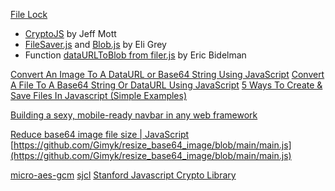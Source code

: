 [File Lock](https://filelock.org/)

- [CryptoJS](http://code.google.com/p/crypto-js/) by Jeff Mott
- [FileSaver.js](http://github.com/eligrey/FileSaver.js) and [Blob.js](http://github.com/eligrey/Blob.js) by Eli Grey
- Function [dataURLToBlob from filer.js](http://github.com/ebidel/filer.js) by Eric Bidelman

[Convert An Image To A DataURL or Base64 String Using JavaScript](https://pqina.nl/blog/convert-an-image-to-a-base64-string-with-javascript/)
[Convert A File To A Base64 String Or DataURL Using JavaScript](https://pqina.nl/blog/convert-a-file-to-a-base64-string-with-javascript/)
[5 Ways To Create & Save Files In Javascript (Simple Examples)](https://code-boxx.com/create-save-files-javascript/#:~:text=The%20possible%20ways%20to%20create,offer%20a%20%E2%80%9Csave%20as%E2%80%9D.)

[Building a sexy, mobile-ready navbar in any web framework](https://bholmes.dev/blog/building-a-sexy-mobile-ready-navbar-in-any-web-framework/)

[Reduce base64 image file size | JavaScript](https://www.youtube.com/watch?v=fe062UdOKuo)
[https://github.com/Gimyk/resize_base64_image/blob/main/main.js](https://github.com/Gimyk/resize_base64_image/blob/main/main.js)

[micro-aes-gcm](https://github.com/paulmillr/micro-aes-gcm)
[sjcl](https://github.com/bitwiseshiftleft/sjcl)
[Stanford Javascript Crypto Library](https://bitwiseshiftleft.github.io/sjcl/)

